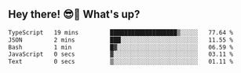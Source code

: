 ## Hey there! 😎👋 What's up?

<!--START_SECTION:waka-->

```txt
TypeScript   19 mins         ███████████████████▒░░░░░   77.64 %
JSON         2 mins          ███░░░░░░░░░░░░░░░░░░░░░░   11.55 %
Bash         1 min           █▓░░░░░░░░░░░░░░░░░░░░░░░   06.59 %
JavaScript   0 secs          ▓░░░░░░░░░░░░░░░░░░░░░░░░   03.11 %
Text         0 secs          ▒░░░░░░░░░░░░░░░░░░░░░░░░   01.11 %
```

<!--END_SECTION:waka-->
